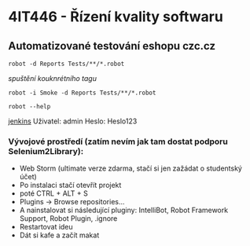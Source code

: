 # 4IT446 - Řízení kvality softwaru
## Automatizované testování eshopu czc.cz
```
robot -d Reports Tests/**/*.robot
```
_spuštění kouknrétního tagu_
```
robot -i Smoke -d Reports Tests/**/*.robot
```

```
robot --help
```

[jenkins](http://147.32.72.31:8080)
Uživatel: admin
Heslo: Heslo123



### Vývojové prostředí (zatím nevím jak tam dostat podporu Selenium2Library):
- Web Storm (ultimate verze zdarma, stačí si jen zažádat o studentský účet)
- Po instalaci stačí otevřít projekt
- poté CTRL + ALT + S
- Plugins -> Browse repositories...
- A nainstalovat si následující pluginy: IntelliBot, Robot Framework Support, Robot Plugin, .ignore
- Restartovat ideu
- Dát si kafe a začít makat